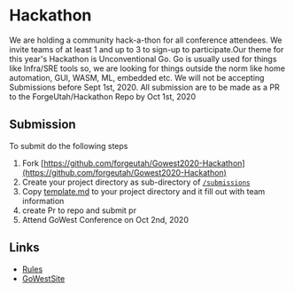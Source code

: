 # Hackathon

We are holding a community hack-a-thon for all conference attendees. We invite teams of at least 1 and up to 3 to sign-up to participate.Our theme for this year's Hackathon is Unconventional Go. Go is usually used for things like Infra/SRE tools so, we are looking for things outside the norm like home automation, GUI, WASM, ML, embedded etc. We will not be accepting Submissions before Sept 1st, 2020. All submission are to be made as a PR to the ForgeUtah/Hackathon Repo by Oct 1st, 2020

## Submission
To submit do the following steps
1. Fork [https://github.com/forgeutah/Gowest2020-Hackathon](https://github.com/forgeutah/Gowest2020-Hackathon)
1. Create your project directory as sub-directory of [`/submissions`](/submissions)
1. Copy [template.md](https://github.com/forgeutah/Gowest2020-Hackathon/submissions/example-template/template.md) to your project directory and it fill out with team information
1. create Pr to repo and submit pr
1. Attend GoWest Conference on Oct 2nd, 2020


## Links 
* [Rules](rules.md)
* [GoWestSite](https://www.gowestconf.com/gowest-hackathon)
